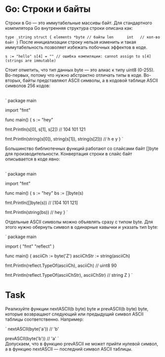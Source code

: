 # Go: Строки и байты
Строки в Go — это иммутабельные массивы байт. Для стандартного компилятора Go внутренняя структура строки описана как:<br >

`type _string struct {
  elements *byte // байты
  len      int   // кол-во байт
}`
После инициализации строку нельзя изменить и такая иммутабельность позволяет избежать побочных эффектов в коде.<br >

`s := "hello"
s[4] = "" // ошибка компиляции: cannot assign to s[4] (strings are immutable)`

Стоит отметить, что тип данных byte — это алиас к типу uint8 (0-255). Во-первых, потому что нужно абстрактно отличать типы в коде. Во-вторых, байты представляют ASCII символы, а в кодовой таблице ASCII символов 256 кодов:<br ><br >

`
package main

import "fmt"

func main() {
  s := "hey"

  fmt.Println(s[0], s[1], s[2]) // 104 101 121 

  fmt.Println(string(s[0]), string(s[1]), string(s[2])) // h e y
}
`

Большинство библиотечных функций работают со слайсами байт []byte для производительности. Конвертация строки в слайс байт описывается в коде явно:<br ><br >

`
package main

import "fmt"

func main() {
  s := "hey"
  bs := []byte(s)

  fmt.Println([]byte(s)) // [104 101 121]

  fmt.Println(string(bs)) // hey
}
`

Отдельные ASCII символы можно объявлять сразу с типом byte. Для этого нужно обернуть символ в одинарные кавычки и указать тип byte:<br >

`
package main

import (
    "fmt"
    "reflect"
)

func main() {
  asciiCh := byte('Z')
  asciiChStr := string(asciiCh)

  fmt.Println(reflect.TypeOf(asciiCh), asciiCh) // uint8 90

  fmt.Println(reflect.TypeOf(asciiChStr), asciiChStr) // string Z
}
`

# Task

Реализуйте функции nextASCII(b byte) byte и prevASCII(b byte) byte, которые возвращают следующий или предыдущий символ ASCII таблицы соответственно. Например: <br >

`
nextASCII(byte('a')) // 'b'

prevASCII(byte('b')) // 'a'
`
<br >
Допускаем, что в функцию prevASCII не может прийти нулевой символ, а в функцию nextASCII — последний символ ASCII таблицы.